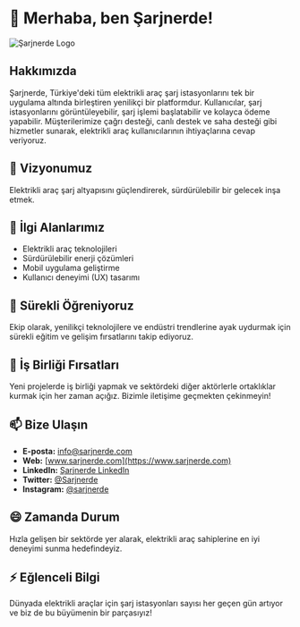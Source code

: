 # 👋 Merhaba, ben Şarjnerde!

![Şarjnerde Logo](<img src="[link-to-your-logo](https://www.sarjnerde.com/wp-content/uploads/2023/10/logo-01-2.png)" alt="ŞarjNerde Logo" width="200" />) <!-- Logo linkini buraya ekleyin -->

## Hakkımızda
Şarjnerde, Türkiye'deki tüm elektrikli araç şarj istasyonlarını tek bir uygulama altında birleştiren yenilikçi bir platformdur. Kullanıcılar, şarj istasyonlarını görüntüleyebilir, şarj işlemi başlatabilir ve kolayca ödeme yapabilir. Müşterilerimize çağrı desteği, canlı destek ve saha desteği gibi hizmetler sunarak, elektrikli araç kullanıcılarının ihtiyaçlarına cevap veriyoruz.

## 🎯 Vizyonumuz
Elektrikli araç şarj altyapısını güçlendirerek, sürdürülebilir bir gelecek inşa etmek.

## 👀 İlgi Alanlarımız
- Elektrikli araç teknolojileri
- Sürdürülebilir enerji çözümleri
- Mobil uygulama geliştirme
- Kullanıcı deneyimi (UX) tasarımı

## 🌱 Sürekli Öğreniyoruz
Ekip olarak, yenilikçi teknolojilere ve endüstri trendlerine ayak uydurmak için sürekli eğitim ve gelişim fırsatlarını takip ediyoruz.

## 💞 İş Birliği Fırsatları
Yeni projelerde iş birliği yapmak ve sektördeki diğer aktörlerle ortaklıklar kurmak için her zaman açığız. Bizimle iletişime geçmekten çekinmeyin!

## 📫 Bize Ulaşın
- **E-posta:** [info@sarjnerde.com](mailto:info@sarjnerde.com)
- **Web:** [www.sarjnerde.com](https://www.sarjnerde.com)
- **LinkedIn:** [Şarjnerde LinkedIn](https://www.linkedin.com/company/sarjnerde)
- **Twitter:** [@Sarjnerde](https://twitter.com/Sarjnerde)
- **Instagram:** [@sarjnerde](https://www.instagram.com/sarjnerde)

## 😄 Zamanda Durum
Hızla gelişen bir sektörde yer alarak, elektrikli araç sahiplerine en iyi deneyimi sunma hedefindeyiz.

## ⚡ Eğlenceli Bilgi
Dünyada elektrikli araçlar için şarj istasyonları sayısı her geçen gün artıyor ve biz de bu büyümenin bir parçasıyız!

<!---
Sarjnerde/Sarjnerde, bu dosya (README.md) GitHub profilinizde görünecek özel bir depo ✨.
Değişikliklerinizi görmek için Önizleme bağlantısını tıklayabilirsiniz.
--->
